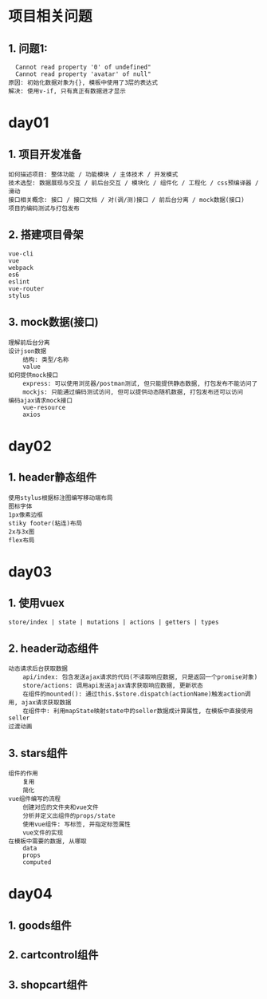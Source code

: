 # 项目相关问题
## 1. 问题1: 
      Cannot read property '0' of undefined"
      Cannot read property 'avatar' of null"
    原因: 初始化数据对象为{}, 模板中使用了3层的表达式
    解决: 使用v-if, 只有真正有数据进才显示
    
    
    
# day01
## 1. 项目开发准备
    如何描述项目: 整体功能 / 功能模块 / 主体技术 / 开发模式
    技术选型: 数据展现与交互 / 前后台交互 / 模块化 / 组件化 / 工程化 / css预编译器 / 滑动
    接口相关概念: 接口 / 接口文档 / 对(调/测)接口 / 前后台分离 / mock数据(接口)
    项目的编码测试与打包发布

## 2. 搭建项目骨架
    vue-cli
    vue
    webpack
    es6
    eslint
    vue-router
    stylus
    
## 3. mock数据(接口)
    理解前后台分离
    设计json数据
        结构: 类型/名称
        value
    如何提供mock接口
        express: 可以使用浏览器/postman测试, 但只能提供静态数据, 打包发布不能访问了
        mockjs: 只能通过编码测试访问, 但可以提供动态随机数据, 打包发布还可以访问
    编码ajax请求mock接口
        vue-resource
        axios

# day02
## 1. header静态组件
    使用stylus根据标注图编写移动端布局
    图标字体
    1px像素边框
    stiky footer(粘连)布局
    2x与3x图
    flex布局
    
# day03
## 1. 使用vuex
    store/index | state | mutations | actions | getters | types
## 2. header动态组件
    动态请求后台获取数据
        api/index: 包含发送ajax请求的代码(不读取响应数据, 只是返回一个promise对象)
        store/actions: 调用api发送ajax请求获取响应数据, 更新状态
        在组件的mounted(): 通过this.$store.dispatch(actionName)触发action调用, ajax请求获取数据
        在组件中: 利用mapState映射state中的seller数据成计算属性, 在模板中直接使用seller
    过渡动画
## 3. stars组件
    组件的作用
        复用
        简化
    vue组件编写的流程
        创建对应的文件夹和vue文件
        分析并定义出组件的props/state
        使用vue组件: 写标签, 并指定标签属性
        vue文件的实现
    在模板中需要的数据, 从哪取
        data
        props
        computed    

# day04
## 1. goods组件
## 2. cartcontrol组件
## 3. shopcart组件